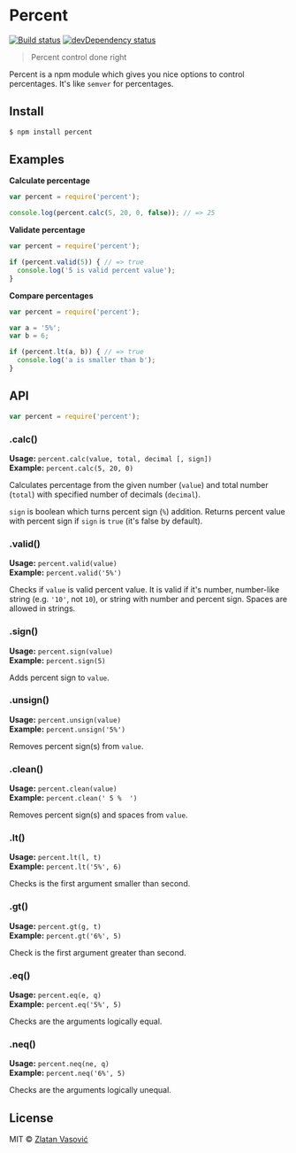 # Percent

[![Build status](https://travis-ci.org/ZDroid/percent.png?branch=master)](https://travis-ci.org/ZDroid/percent)
[![devDependency status](https://david-dm.org/ZDroid/percent/dev-status.png?theme=shields.io)](https://david-dm.org/ZDroid/percent#info=devDependencies)

> Percent control done right

Percent is a npm module which gives you nice options to control percentages.
It's like `semver` for percentages.

## Install

```bash
$ npm install percent
```

## Examples

**Calculate percentage**

```js
var percent = require('percent');

console.log(percent.calc(5, 20, 0, false)); // => 25
```

**Validate percentage**

```js
var percent = require('percent');

if (percent.valid(5)) { // => true
  console.log('5 is valid percent value');
}
```

**Compare percentages**

```js
var percent = require('percent');

var a = '5%';
var b = 6;

if (percent.lt(a, b)) { // => true
  console.log('a is smaller than b');
}
```

## API

```js
var percent = require('percent');
```

### .calc()

**Usage:** `percent.calc(value, total, decimal [, sign])`  
**Example:** `percent.calc(5, 20, 0)`

Calculates percentage from the given number (`value`) and total number
(`total`) with specified number of decimals (`decimal`).

`sign` is boolean which turns percent sign (`%`) addition. Returns percent
value with percent sign if `sign` is `true` (it's false by default).

### .valid()

**Usage:** `percent.valid(value)`  
**Example:** `percent.valid('5%')`

Checks if `value` is valid percent value. It is valid if it's number,
number-like string (e.g. `'10'`, not `10`), or string with number and percent
sign. Spaces are allowed in strings.

### .sign()

**Usage:** `percent.sign(value)`  
**Example:** `percent.sign(5)`

Adds percent sign to `value`.

### .unsign()

**Usage:** `percent.unsign(value)`  
**Example:** `percent.unsign('5%')`

Removes percent sign(s) from `value`.

### .clean()

**Usage:** `percent.clean(value)`  
**Example:** `percent.clean(' 5 %  ')`

Removes percent sign(s) and spaces from `value`.

### .lt()

**Usage:** `percent.lt(l, t)`  
**Example:** `percent.lt('5%', 6)`

Checks is the first argument smaller than second.

### .gt()

**Usage:** `percent.gt(g, t)`  
**Example:** `percent.gt('6%', 5)`

Check is the first argument greater than second.

### .eq()

**Usage:** `percent.eq(e, q)`  
**Example:** `percent.eq('5%', 5)`

Checks are the arguments logically equal.

### .neq()

**Usage:** `percent.neq(ne, q)`  
**Example:** `percent.neq('6%', 5)`

Checks are the arguments logically unequal.

## License

MIT &copy; [Zlatan Vasović](https://github.com/ZDroid)
